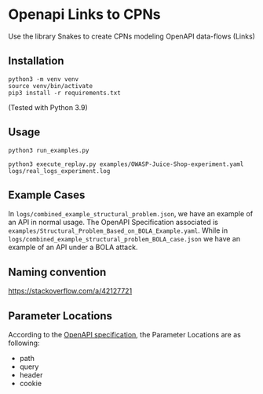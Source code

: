 # Openapi Links to CPNs
Use the library Snakes to create CPNs modeling OpenAPI data-flows (Links)


## Installation
```
python3 -m venv venv
source venv/bin/activate
pip3 install -r requirements.txt
```
(Tested with Python 3.9)

## Usage
```
python3 run_examples.py

python3 execute_replay.py examples/OWASP-Juice-Shop-experiment.yaml logs/real_logs_experiment.log

```

## Example Cases

In ```logs/combined_example_structural_problem.json```, we have an example of an API in normal usage. The OpenAPI Specification associated is ```examples/Structural_Problem_Based_on_BOLA_Example.yaml```.
While in ```logs/combined_example_structural_problem_BOLA_case.json``` we have an example of an API under a BOLA attack.



## Naming convention
https://stackoverflow.com/a/42127721


## Parameter Locations

According to the [OpenAPI specification](https://swagger.io/specification/#parameter-object), the Parameter Locations are as following:
- path
- query
- header
- cookie

